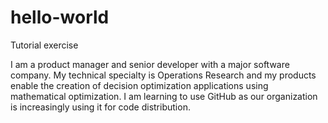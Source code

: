 # hello-world
Tutorial exercise

I am a product manager and senior developer with a major software company. My technical specialty is Operations Research and my products enable the creation of decision optimization applications using mathematical optimization. I am learning to use GitHub as our organization is increasingly using it for code distribution. 
